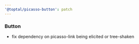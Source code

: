 ```yaml
---
'@toptal/picasso-button': patch
---
```


### Button

- fix dependency on picasso-link being elicited or tree-shaken
